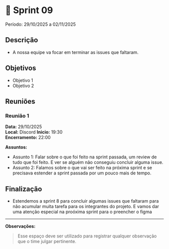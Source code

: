 # **🏁** Sprint 09

Período: 29/10/2025 a 02/11/2025

## Descrição

* A nossa equipe va focar em terminar as issues que faltaram.


## Objetivos

- Objetivo 1
- Objetivo 2

## Reuniões

### Reunião 1

**Data:** 29/10/2025  
**Local:**  Discord
**Inicio:** 19:30  
**Encerramento:** 22:00

**Assuntos:**

* Assunto 1: Falar sobre o que foi feito na sprint passada, um review de tudo que foi feito. E ver se alguém não conseguiu concluir alguma issue.
* Assunto 2: Falamos sobre o que vai ser feito na próxima sprint e se precisava estender a sprint passada por um pouco mais de tempo.

## Finalização

* Estendemos a sprint 8 para concluir algumas issues que faltaram para não acumular muita tarefa para os integrantes do projeto. E vamos dar uma atenção especial na proóxima sprint para o preencher o figma
 

---

**Observações:**

> Esse espaço deve ser utilizado para registrar qualquer observação que o time julgar pertinente.
>
